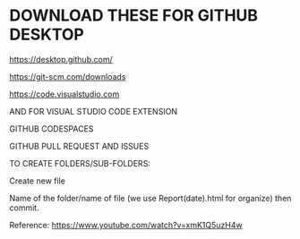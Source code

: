 # DOWNLOAD THESE FOR GITHUB DESKTOP 

https://desktop.github.com/

https://git-scm.com/downloads

https://code.visualstudio.com

AND FOR VISUAL STUDIO CODE EXTENSION

GITHUB CODESPACES

GITHUB PULL REQUEST AND ISSUES

TO CREATE FOLDERS/SUB-FOLDERS:

Create new file

Name of the folder/name of file (we use Report(date).html for organize) then commit.

Reference: https://www.youtube.com/watch?v=xmK1Q5uzH4w
